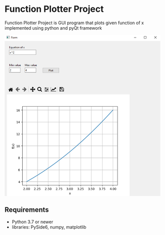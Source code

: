 # Function Plotter Project
Function Plotter Project is GUI program that plots given function of x implemented using python and pyQt framework

![](s.png)

## Requirements

  * Python 3.7 or newer
  * libraries: PySide6, numpy, matplotlib

